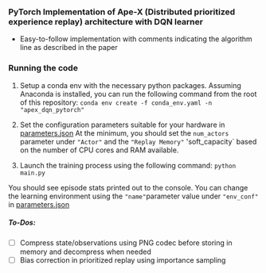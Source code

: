 ### PyTorch Implementation of Ape-X (Distributed prioritized experience replay) architecture with DQN learner

- Easy-to-follow implementation with comments indicating the algorithm line as described in the paper

### Running the code

1. Setup a conda env with the necessary python packages. Assuming Anaconda is installed, you can run the following command
from the root of this repository:
`conda env create -f conda_env.yaml -n "apex_dqn_pytorch"`

2. Set the configuration parameters suitable for your hardware in [parameters.json](parameters.json)
At the minimum, you should set the `num_actors` parameter under `"Actor"` and the `"Replay Memory"` 'soft_capacity` based on
the number of CPU cores and RAM available.

3. Launch the training process using the following command:
`python main.py`

You should see episode stats printed out to the console. You can change the learning environment
using the `"name"`parameter value under `"env_conf"` in [parameters.json](parameters.json)


##### To-Dos:

  -  [ ] Compress state/observations using PNG codec before storing in memory and decompress when needed
  -  [ ] Bias correction in prioritized replay using importance sampling
